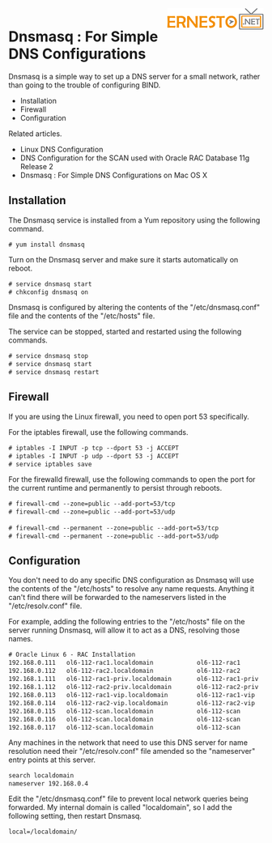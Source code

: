 <img align="right" src="./images/logo.png">


Dnsmasq : For Simple DNS Configurations
=======================================

Dnsmasq is a simple way to set up a DNS server for a small network,
rather than going to the trouble of configuring BIND.

- Installation
- Firewall
- Configuration

Related articles.

- Linux DNS Configuration
- DNS Configuration for the SCAN used with Oracle RAC Database 11g Release 2
- Dnsmasq : For Simple DNS Configurations on Mac OS X

Installation
------------

The Dnsmasq service is installed from a Yum repository using the
following command.

    # yum install dnsmasq

Turn on the Dnsmasq server and make sure it starts automatically on
reboot.

    # service dnsmasq start
    # chkconfig dnsmasq on

Dnsmasq is configured by altering the contents of the
"/etc/dnsmasq.conf" file and the contents of the "/etc/hosts" file.

The service can be stopped, started and restarted using the following
commands.

    # service dnsmasq stop
    # service dnsmasq start
    # service dnsmasq restart

Firewall
--------

If you are using the Linux firewall, you need to open port 53
specifically.

For the iptables firewall, use the following commands.

    # iptables -I INPUT -p tcp --dport 53 -j ACCEPT
    # iptables -I INPUT -p udp --dport 53 -j ACCEPT
    # service iptables save

For the firewalld firewall, use the following commands to open the port
for the current runtime and permanently to persist through reboots.

    # firewall-cmd --zone=public --add-port=53/tcp
    # firewall-cmd --zone=public --add-port=53/udp

    # firewall-cmd --permanent --zone=public --add-port=53/tcp
    # firewall-cmd --permanent --zone=public --add-port=53/udp

Configuration
-------------

You don't need to do any specific DNS configuration as Dnsmasq will use
the contents of the "/etc/hosts" to resolve any name requests. Anything
it can't find there will be forwarded to the nameservers listed in the
"/etc/resolv.conf" file.

For example, adding the following entries to the "/etc/hosts" file on
the server running Dnsmasq, will allow it to act as a DNS, resolving
those names.

    # Oracle Linux 6 - RAC Installation
    192.168.0.111   ol6-112-rac1.localdomain            ol6-112-rac1
    192.168.0.112   ol6-112-rac2.localdomain            ol6-112-rac2
    192.168.1.111   ol6-112-rac1-priv.localdomain       ol6-112-rac1-priv
    192.168.1.112   ol6-112-rac2-priv.localdomain       ol6-112-rac2-priv
    192.168.0.113   ol6-112-rac1-vip.localdomain        ol6-112-rac1-vip
    192.168.0.114   ol6-112-rac2-vip.localdomain        ol6-112-rac2-vip
    192.168.0.115   ol6-112-scan.localdomain            ol6-112-scan
    192.168.0.116   ol6-112-scan.localdomain            ol6-112-scan
    192.168.0.117   ol6-112-scan.localdomain            ol6-112-scan

Any machines in the network that need to use this DNS server for name
resolution need their "/etc/resolv.conf" file amended so the
"nameserver" entry points at this server.

    search localdomain
    nameserver 192.168.0.4

Edit the "/etc/dnsmasq.conf" file to prevent local network queries being
forwarded. My internal domain is called "localdomain", so I add the
following setting, then restart Dnsmasq.

    local=/localdomain/

